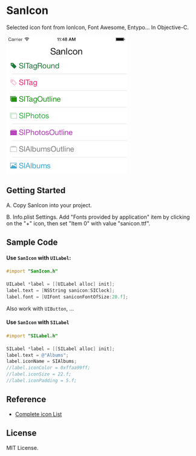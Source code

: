 # SanIcon
Selected icon font from IonIcon, Font Awesome, Entypo... In Objective-C.

![](thumb.png)

## Getting Started
A. Copy SanIcon into your project.

B. Info.plist Settings. Add "Fonts provided by application" item by clicking on the "+" icon, then set "Item 0" with value "sanicon.ttf".

## Sample Code

#### Use `SanIcon` with `UILabel`:

```objective-c
#import "SanIcon.h"

UILabel *label = [[UILabel alloc] init];
label.text = [NSString sanicon:SIClock];
label.font = [UIFont saniconFontOfSize:20.f];
```
Also work with `UIButton`, ...

#### Use `SanIcon` with `SILabel`

```objective-c
#import "SILabel.h"

SILabel *label = [[SILabel alloc] init];
label.text = @"Albums";
label.iconName = SIAlbums;
//label.iconColor = 0xffaa99ff;
//label.iconSize = 22.f;
//label.iconPadding = 5.f;
```

## Reference
* [Complete icon List](http://sanfriend.com/lab/sanicon)

## License
MIT License.
